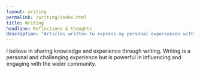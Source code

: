 ```yaml
---
layout: writing
permalink: /writing/index.html
title: Writing
headline: Reflections & thoughts
description: "Articles written to express my personal experiences with design & development."
---
```


I believe in sharing knowledge and experience through writing. Writing is a personal and challenging experience but is powerful in influencing and engaging with the wider community.
